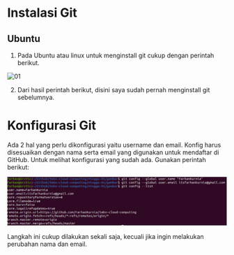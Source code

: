# Instalasi Git

## Ubuntu

1. Pada Ubuntu atau linux untuk menginstall git cukup dengan perintah berikut.

![01](gambar/install.jpeg)

2. Dari hasil perintah berikut, disini saya sudah pernah menginstall git sebelumnya.



# Konfigurasi Git

Ada 2 hal yang perlu dikonfigurasi yaitu username dan email. Konfig harus disesuaikan dengan nama serta email yang digunakan untuk mendaftar di GitHub. Untuk melihat konfigurasi yang sudah ada. Gunakan perintah berikut:

![01](gambar/git-config.jpg)

Langkah ini cukup dilakukan sekali saja, kecuali jika ingin melakukan perubahan nama dan email.
